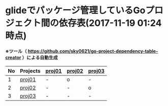 # glideでパッケージ管理しているGoプロジェクト間の依存表(2017-11-19 01:24 時点)

#### ※ツール（ https://github.com/sky0621/go-project-dependency-table-creator ）による自動生成

| No | Projects | [proj01](https://github.com/sky0621/proj01) | [proj02](https://github.com/sky0621/proj02) | [proj03](https://github.com/sky0621/proj03) |
| :--- | :--- | :--- | :--- | :---  |
| 1 | [proj01](https://github.com/sky0621/proj01) | - | o | - |
| 2 | [proj02](https://github.com/sky0621/proj02) | - | - | o |
| 3 | [proj03](https://github.com/sky0621/proj03) | - | - | - |


